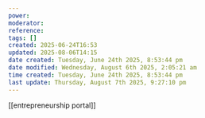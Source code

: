 ```yaml
---
power: 
moderator: 
reference: 
tags: []
created: 2025-06-24T16:53
updated: 2025-08-06T14:15
date created: Tuesday, June 24th 2025, 8:53:44 pm
date modified: Wednesday, August 6th 2025, 2:05:21 am
time created: Tuesday, June 24th 2025, 8:53:44 pm
last update: Thursday, August 7th 2025, 9:27:10 pm
---
```

[[entrepreneurship portal]]
